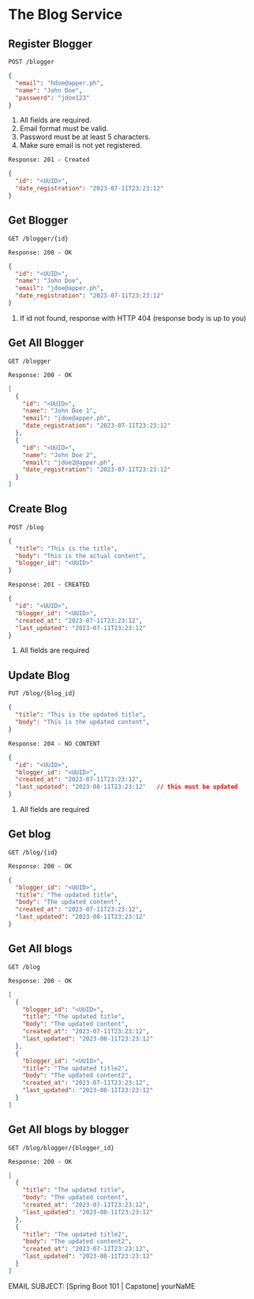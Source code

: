 # The Blog Service

## Register Blogger

`POST /blogger`
```json
{
  "email": "hdoe@apper.ph",
  "name": "John Doe",
  "password": "jdoe123"
}
```
1. All fields are required.
2. Email format must be valid.
3. Password must be at least 5 characters.
4. Make sure email is not yet registered.

`Response: 201 - Created`
```json
{
  "id": "<UUID>",
  "date_registration": "2023-07-11T23:23:12"
}
```

## Get Blogger

`GET /blogger/{id}`

`Response: 200 - OK`
```json
{
  "id": "<UUID>",
  "name": "John Doe",
  "email": "jdoe@apper.ph",
  "date_registration": "2023-07-11T23:23:12"
}
```
1. If id not found, response with HTTP 404 (response body is up to you)

## Get All Blogger

`GET /blogger`

`Response: 200 - OK`
```json
[
  {
    "id": "<UUID>",
    "name": "John Doe 1",
    "email": "jdoe@apper.ph",
    "date_registration": "2023-07-11T23:23:12"
  },
  {
    "id": "<UUID>",
    "name": "John Doe 2",
    "email": "jdoe2@apper.ph",
    "date_registration": "2023-07-11T23:23:12"
  }
]
```
## Create Blog

`POST /blog`
```json
{
  "title": "This is the title",
  "body": "This is the actual content",
  "blogger_id": "<UUID>"
}
```
`Response: 201 - CREATED`
```json
{
  "id": "<UUID>",
  "blogger_id": "<UUID>",
  "created_at": "2023-07-11T23:23:12",
  "last_updated": "2023-07-11T23:23:12"
}
```

1. All fields are required

## Update Blog

`PUT /blog/{blog_id}`
```json
{
  "title": "This is the updated title",
  "body": "This is the updated content",
}
```
`Response: 204 - NO CONTENT`
```json
{
  "id": "<UUID>",
  "blogger_id": "<UUID>",
  "created_at": "2023-07-11T23:23:12",
  "last_updated": "2023-08-11T23:23:12"   // this must be updated
}
```
1. All fields are required

## Get blog

`GET /blog/{id}`

`Response: 200 - OK`
```json
{
  "blogger_id": "<UUID>",
  "title": "The updated title",
  "body": "The updated content",
  "created_at": "2023-07-11T23:23:12",
  "last_updated": "2023-08-11T23:23:12"
}
```

## Get All blogs

`GET /blog`

`Response: 200 - OK`
```json
[
  {
    "blogger_id": "<UUID>",
    "title": "The updated title",
    "body": "The updated content",
    "created_at": "2023-07-11T23:23:12",
    "last_updated": "2023-08-11T23:23:12"
  },
  {
    "blogger_id": "<UUID>",
    "title": "The updated title2",
    "body": "The updated content2",
    "created_at": "2023-07-11T23:23:12",
    "last_updated": "2023-08-11T23:23:12"
  }
]
```
## Get All blogs by blogger

`GET /blog/blogger/{blogger_id}`

`Response: 200 - OK`
```json
[
  {
    "title": "The updated title",
    "body": "The updated content",
    "created_at": "2023-07-11T23:23:12",
    "last_updated": "2023-08-11T23:23:12"
  },
  {
    "title": "The updated title2",
    "body": "The updated content2",
    "created_at": "2023-07-11T23:23:12",
    "last_updated": "2023-08-11T23:23:12"
  }
]
```
EMAIL SUBJECT: [Spring Boot 101 | Capstone] yourNaME